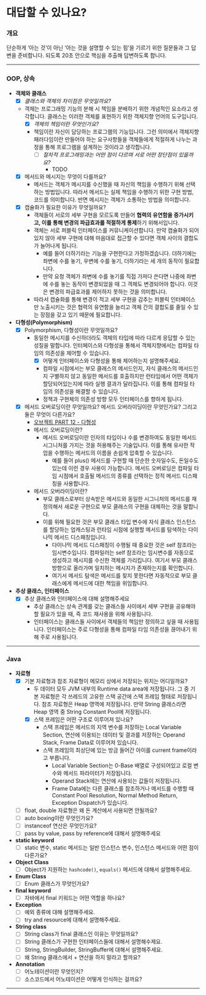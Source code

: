 # 대답할 수 있나요?

### 개요

단순하게 ‘아는 것’이 아닌 ‘아는 것을 설명할 수 있는 힘’을 기르기 위한 질문들과 그 답변을 준비합니다. 되도록 20초 안으로 핵심을 추출해 답변하도록 합니다.

---

### OOP, 상속

- **객체와 클래스**
    - [x]  *클래스와 객체의 차이점은 무엇일까요?*
    - 객체는 프로그래밍 기능의 분해 시 책임을 분배하기 위한 개념적인 요소라고 생각합니다. 클래스는 이러한 객체를 표현하기 위한 객체지향 언어의 도구입니다.
        - [x]  *객체의 책임이란 무엇인가요?*
        - 책임이란 자신이 담당하는 프로그램의 기능입니다. 그런 의미에서 객체지향 패러다임이란 만들어야 하는 요구사항들을 객체들에게 적절하게 나누는 과정을 통해 프로그램을 설계하는 것이라고 생각합니다.
            - [ ]  *절차적 프로그래밍과는 어떤 점이 다르며 서로 어떤 장단점이 있을까요?*
                - TODO
    - [x]  메서드와 메시지는 무엇이 다를까요?
        - 메서드는 객체가 메시지를 수신했을 때 자신의 책임을 수행하기 위해 선택하는 방법입니다. 따라서 메서드는 실제 책임을 수행하기 위한 구현 방법, 코드를 의미합니다. 반면 메시지는 객체가 소통하는 방법을 의미합니다.
    - [x]  캡슐화가 필요한 이유가 무엇일까요?
        - 객체들이 서로의 세부 구현을 모르도록 만들어 **협력의 유연함을 증가시키고, 이를 통해 변경의 파급효과를 적절하게 통제**하기 위해서입니다.
        - 객체는 서로 퍼블릭 인터페이스를 커뮤니케이션합니다. 만약 캡슐화가 되어있지 않아 세부 구현에 대해 마음대로 접근할 수 있다면 객체 사이의 결합도가 늘어나게 됩니다.
            - 예를 들어 더하기라는 기능을 구현한다고 가정하겠습니다. 더하기에는 좌변에 수를 놓기, 우변에 수를 놓기, 더하기라는 세 개의 동작이 필요합니다.
            - 만약 요청 객체가 좌변에 수를 놓기를 직접 가져다 쓴다면 나중에 좌변에 수를 놓는 동작이 변경되었을 때 그 객체도 변경되어야 합니다. 이것은 변경의 파급효과를 제어하지 못하는 것을 의미합니다.
        - 따라서 캡슐화를 통해 변경이 적고 세부 구현을 감추는 퍼블릭 인터페이스만 노출시키는 것은 협력의 유연함을 늘리고 객체 간의 결합도를 줄일 수 있는 장점을 갖고 있기 때문에 필요합니다.
- **다형성(Polymorphism)**
    - [x]  Polymorphism, 다형성이란 무엇일까요?
        - 동일한 메시지를 수신하더라도 객체의 타입에 따라 다르게 응답할 수 있는 성질을 말합니다. 인터페이스와 다형성을 통해서 객체지향에서는 컴파일 타임의 의존성을 제어할 수 있습니다.
            - [x]  어떻게 인터페이스와 다형성을 통해 제어하는지 설명해주세요.
            - 컴파일 시점에서는 부모 클래스의 메서드인지, 자식 클래스의 메서드인지 구별하지 않고 동일한 메서드를 호출하지만 런타임에서 어떤 객체가 할당되어있는지에 따라 실행 결과가 달라집니다. 이를 통해 컴파일 타임의 의존성을 해결할 수 있습니다.
            - 정책과 구현체의 의존성 방향 모두 인터페이스를 향하게 됩니다.
    - [x]  메서드 오버로딩이란 무엇일까요? 메서드 오버라이딩이란 무엇인가요? 그리고 둘은 무엇이 다른가요?
        - [오브젝트 PART 12 - 다형성](https://www.notion.so/PART-12-bdd9bdad96df48d68fefc0f564565c1f)
        - 메서드 오버로딩이란?
            - 메서드 오버로딩이란 인자의 타입이나 수를 변경하여도 동일한 메서드 시그니처를 가지는 것을 허용해주는 기술입니다. 이를 통해 유사한 작업을 수행하는 메서드의 이름을 손쉽게 압축할 수 있습니다.
                - 예를 들어 plus() 메서드를 구현할 때 단순한 숫자일수도, 돈일수도 있는데 이런 경우 사용이 가능합니다. 메서드 오버로딩은 컴파일 타임 시점에서 호출될 메서드의 종류를 선택하는 정적 메서드 디스패칭을 사용합니다.
        - 메서드 오버라이딩이란?
            - 부모 클래스로부터 상속받은 메서드와 동일한 시그니처의 메서드를 재정의해서 새로운 구현으로 부모 클래스의 구현을 대체하는 것을 말합니다.
            - 이를 위해 필요한 것은 부모 클래스 타입 변수에 자식 클래스 인스턴스를 할당하는 업캐스팅과 런타임 시점에 실행할 메서드를 탐색하는 다이나믹 메서드 디스패칭입니다.
                - 다이나믹 메서드 디스패칭이 수행될 때 중요한 것은 self 참조라는 임시변수입니다. 컴파일러는 self 참조라는 임시변수를 자동으로 생성하고 메시지를 수신한 객체를 가리킵니다. 여기서 부모 클래스 방향으로 올라가며 일치하는 메시지가 존재하는지를 확인합니다.
                - 여기서 메서드 탐색은 메서드를 찾지 못한다면 자동적으로 부모 클래스에게 메서드에 대한 책임을 위임합니다.
- **추상 클래스, 인터페이스**
    - [x]  추상 클래스와 인터페이스에 대해 설명해주세요
        - 추상 클래스는 상속 관계를 갖는 클래스들 사이에서 세부 구현을 공유해야할 필요가 있을 때, 즉 코드 재사용을 위해 사용됩니다.
        - 인터페이스는 클래스들 사이에서 객체들의 책임만 정의하고 싶을 때 사용됩니다. 인터페이스는 주로 다형성을 통해 컴파일 타임 의존성을 끊어내기 위해 주로 사용됩니다.

---

### Java

- **자료형**
    - [x]  기본 자료형과 참조 자료형이 메모리 상에서 저장되는 위치는 어디일까요?
        - 두 데이터 모두 JVM 내부의 Runtime data area에 저장됩니다. 그 중 기본 자료형은 각 쓰레드의 고유한 스택 공간에 스택 프레임 형태로 저장됩니다. 참조 자료형은 Heap 영역에 저장됩니다. 만약 String 클래스라면 Heap 영역 중 String Constant Pool에 저장됩니다.
        - [x]  스택 프레임은 어떤 구조로 이루어져 있나요?
            - 스택 프레임은 메서드의 지역 변수를 저장하는 Local Variable Section, 연산에 이용되는 데이터 및 결과를 저장하는 Operand Stack, Frame Data로 이루어져 있습니다.
            - 스택 프레임의 최상단에 있는 방금 들어간 아이를 current frame이라고 부릅니다.
                - Local Variable Section는 0-Base 배열로 구성되어있고 로컬 변수와 메서드 파라미터가 저장됩니다.
                - Operand Stack에는 연산에 사용되는 값들이 저장됩니다.
                - Frame Data에는 다른 클래스를 참조하거나 메서드를 수행할 때 Constant Pool Resolution, Normal Method Return, Exception Dispatch가 있습니다.
    - [ ]  float, double 자료형은 왜 돈 계산에서 사용되면 안될까요?
    - [ ]  auto boxing이란 무엇인가요?
    - [ ]  instanceof 연산은 무엇인가요?
    - [ ]  pass by value, pass by reference에 대해서 설명해주세요
- **static keyword**
    - [ ]  static 변수, static 메서드는 일반 인스턴스 변수, 인스턴스 메서드와 어떤 점이 다른가요?
- **Object Class**
    - [ ]  Object가 지원하는 `hashcode()`, `equals()` 메서드에 대해서 설명해주세요.
- **Enum Class**
    - [ ]  Enum 클래스가 무엇인가요?
- **final keyword**
    - [ ]  자바에서 final 키워드는 어떤 역할을 하나요?
- **Exception**
    - [ ]  예외 종류에 대해 설명해주세요.
    - [ ]  try and resource에 대해서 설명해주세요.
- **String class**
    - [ ]  String class가 final 클래스인 이유는 무엇일까요?
    - [ ]  String 클래스가 구현한 인터페이스들에 대해서 설명해수제요.
    - [ ]  String, StringBuilder, StringBuffer에 대해서 설명해주세요.
    - [ ]  왜 String 클래스에서 + 연산을 하지 말라고 할까요?
- **Annotation**
    - [ ]  어노테이션이란 무엇인지?
    - [ ]  소스코드에서 어노테이션은 어떻게 인식하는 걸까요?

---
